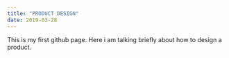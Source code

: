 ```yaml
---
title: "PRODUCT DESIGN"
date: 2019-03-28
---
```

This is my first github page. Here i am talking briefly about how to design a product.
